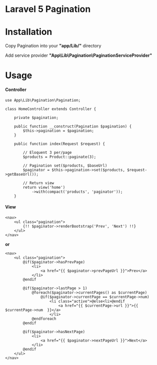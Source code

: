 # Laravel 5 Pagination

# Installation

Copy Pagination into your **"app/Lib/"** directory

Add service provider **"App\Lib\Pagination\PaginationServiceProvider"**

# Usage

#### Controller
```
use App\Lib\Pagination\Pagination;

class HomeController extends Controller {

    private $pagination;

    public function __construct(Pagination $pagination) {
        $this->pagination = $pagination;
    }

	public function index(Request $request) {
	
	    // Eloquent 3 per/page
	    $products = Product::paginate(3);
	    
	    // Pagination set($products, $baseUrl)
        $paginator = $this->pagination->set($products, $request->getBaseUrl());
        
        // Return view
        return view('home')
            ->with(compact('products', 'paginator'));
	}

```


#### View

```
<nav>
    <ul class="pagination">
        {!! $paginator->renderBootstrap('Prev', 'Next') !!}
    </ul>
</nav>
```
**or**
```
<nav>
    <ul class="pagination">
		@if($paginator->hasPrevPage)
			<li>
				<a href="{{ $paginator->prevPageUrl }}">Prev</a>
			</li>
		@endif

		@if($paginator->lastPage > 1)
			@foreach($paginator->currentPages() as $currentPage)
				@if($paginator->currentPage == $currentPage->num)
					<li class="active">@else<li>@endif
						<a href="{{ $currentPage->url }}">{{ $currentPage->num  }}</a>
					</li>
			@endforeach
		@endif

		@if($paginator->hasNextPage)
			<li>
				<a href="{{ $paginator->nextPageUrl }}">Next</a>
			</li>
		@endif
	</ul>
</nav>
```
